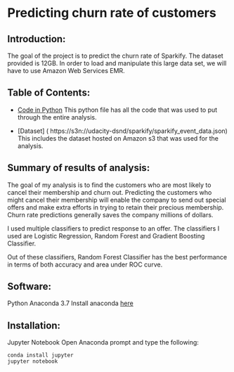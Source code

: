 # Predicting churn rate of customers


## Introduction:

The goal of the project is to predict the churn rate of Sparkify. The dataset provided is 12GB. In order to load and manipulate this large data set, we will have to use Amazon Web Services EMR.
 
## Table of Contents:

- [Code in Python]( https://github.com/Pooja16/Sparkify/blob/master/Sparkify.ipynb)
This python file has all the code that was used to put through the entire analysis. 

- [Dataset] ( https://s3n://udacity-dsnd/sparkify/sparkify_event_data.json)
This includes the dataset hosted on Amazon s3 that was used for the analysis.

## Summary of results of analysis:
	
The goal of my analysis is to find the customers who are most likely to cancel their membership and churn out. Predicting the customers who might cancel their membership will enable the company to send out special offers and make extra efforts in trying to retain their precious membership. Churn rate predictions generally saves the company millions of dollars.

I used multiple classifiers to predict response to an offer. The classifiers I used are Logistic Regression, Random Forest and Gradient Boosting Classifier. 

Out of these classifiers, Random Forest Classifier has the best performance in terms of both accuracy and area under ROC curve.

## Software:

Python Anaconda 3.7
Install anaconda [here](https://www.anaconda.com/distribution/)

## Installation:

Jupyter Notebook
Open Anaconda prompt and type the following:
```
conda install jupyter
jupyter notebook
```













